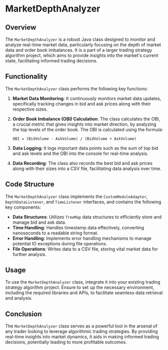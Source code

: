 # MarketDepthAnalyzer

## Overview

The `MarketDepthAnalyzer` is a robust Java class designed to monitor and analyze real-time market data, particularly focusing on the depth of market data and order book imbalances. It is a part of a larger trading strategy algorithm project, which aims to provide insights into the market's current state, facilitating informed trading decisions.

## Functionality

The `MarketDepthAnalyzer` class performs the following key functions:

1. **Market Data Monitoring**: It continuously monitors market data updates, specifically tracking changes in bid and ask prices along with their respective sizes.

2. **Order Book Imbalance (OBI) Calculation**: The class calculates the OBI, a crucial metric that gives insights into market direction, by analyzing the top levels of the order book. The OBI is calculated using the formula:
                                   
     `OBI = (BidVolume - AskVolume) / (BidVolume + AskVolume)`

3. **Data Logging**: It logs important data points such as the sum of top bid and ask levels and the OBI into the console for real-time analysis.

4. **Data Recording**: The class also records the best bid and ask prices along with their sizes into a CSV file, facilitating data analysis over time.

## Code Structure

The `MarketDepthAnalyzer` class implements the `CustomModuleAdapter`, `DepthDataListener`, and `TimeListener` interfaces, and contains the following key components:

- **Data Structures**: Utilizes `TreeMap` data structures to efficiently store and manage bid and ask data.
- **Time Handling**: Handles timestamp data effectively, converting nanoseconds to a readable string format.
- **Error Handling**: Implements error handling mechanisms to manage potential IO exceptions during file operations.
- **File Operations**: Writes data to a CSV file, storing vital market data for further analysis.

## Usage

To use the `MarketDepthAnalyzer` class, integrate it into your existing trading strategy algorithm project. Ensure to set up the necessary environment, including the required libraries and APIs, to facilitate seamless data retrieval and analysis.

## Conclusion

The `MarketDepthAnalyzer` class serves as a powerful tool in the arsenal of any trader looking to leverage algorithmic trading strategies. By providing real-time insights into market dynamics, it aids in making informed trading decisions, potentially leading to more profitable outcomes.
